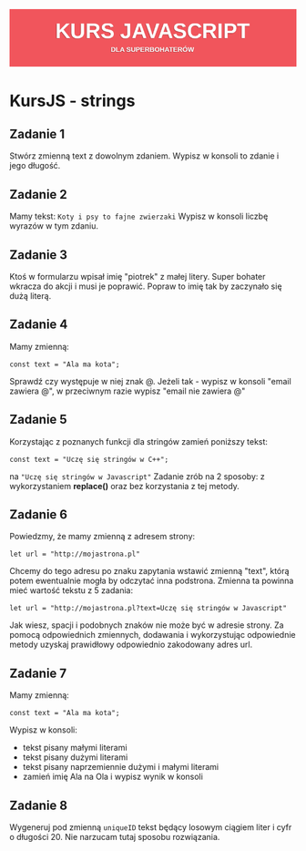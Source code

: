 ![](../kursjs.png)

# KursJS - strings

## Zadanie 1
Stwórz zmienną text z dowolnym zdaniem. Wypisz w konsoli to zdanie i jego długość.

## Zadanie 2
Mamy tekst: `Koty i psy to fajne zwierzaki`
Wypisz w konsoli liczbę wyrazów w tym zdaniu.

## Zadanie 3
Ktoś w formularzu wpisał imię "piotrek" z małej litery. Super bohater wkracza do akcji i musi je poprawić.
Popraw to imię tak by zaczynało się dużą literą.

## Zadanie 4
Mamy zmienną:
```
const text = "Ala ma kota";
```
Sprawdź czy występuje w niej znak @. Jeżeli tak - wypisz w konsoli "email zawiera @", w przeciwnym razie wypisz "email nie zawiera @"

## Zadanie 5
Korzystając z poznanych funkcji dla stringów zamień poniższy tekst:
```
const text = "Uczę się stringów w C++";
```
na
`"Uczę się stringów w Javascript"`
Zadanie zrób na 2 sposoby: z wykorzystaniem **replace()** oraz bez korzystania z tej metody.

## Zadanie 6
Powiedzmy, że mamy zmienną z adresem strony:
```
let url = "http://mojastrona.pl"
```
Chcemy do tego adresu po znaku zapytania wstawić zmienną "text", którą potem ewentualnie mogła by odczytać inna podstrona.
Zmienna ta powinna mieć wartość tekstu z 5 zadania:

```
let url = "http://mojastrona.pl?text=Uczę się stringów w Javascript"
```

Jak wiesz, spacji i podobnych znaków nie może być w adresie strony. Za pomocą odpowiednich zmiennych, dodawania i wykorzystując odpowiednie metody uzyskaj prawidłowy odpowiednio zakodowany adres url.

## Zadanie 7
Mamy zmienną:
```
const text = "Ala ma kota";
```
Wypisz w konsoli:
- tekst pisany małymi literami
- tekst pisany dużymi literami
- tekst pisany naprzemiennie dużymi i małymi literami
- zamień imię Ala na Ola i wypisz wynik w konsoli

## Zadanie 8
Wygeneruj pod zmienną `uniqueID` tekst będący losowym ciągiem liter i cyfr o długości 20. Nie narzucam tutaj sposobu rozwiązania.